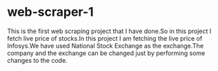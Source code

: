 # web-scraper-1

This is the first web scraping project that I have done.So in this project I fetch live price of stocks.In this project I am fetching the live price of Infosys.We have used National Stock Exchange as the exchange.The company and the exchange can be changed just by performing some changes to the code. 
